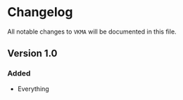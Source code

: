 # Changelog

All notable changes to `VKMA` will be documented in this file.

## Version 1.0

### Added
- Everything
